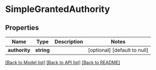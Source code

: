 # SimpleGrantedAuthority

## Properties
Name | Type | Description | Notes
------------ | ------------- | ------------- | -------------
**authority** | **string** |  | [optional] [default to null]

[[Back to Model list]](../README.md#documentation-for-models) [[Back to API list]](../README.md#documentation-for-api-endpoints) [[Back to README]](../README.md)



